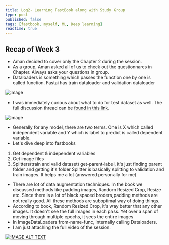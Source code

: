 ```yaml
---
title: Log2- Learning FastBook along with Study Group
type: post
published: false
tags: [fastbook, myself, ML, Deep learning]
readtime: true
---
```



## Recap of Week 3

- Aman decided to cover only the Chapter 2 during the session.
- As a group, Aman asked all of us to check out the  questionnares in Chapter. Always asks your questions in group.
- Dataloaders is something which passes the function one by one is called function. Fastai has train dataloader and validation dataloader

![image](https://user-images.githubusercontent.com/24592806/123837234-3bcad580-d928-11eb-8a03-e7406f160b79.png)

- I was immediately curious about what to do for test dataset as well. The full discussion thread can be [found in this link](https://wandb.ai/aarora/discussions/Fastbook-Reading-Group-Week-3--Vmlldzo3OTMwODk).

![image](https://user-images.githubusercontent.com/24592806/123840511-0627eb80-d92c-11eb-8bd5-3053432b508a.png)

- Generally for any model, there are two terms. One is X which called independent variable and Y which is label to predict is called dependent variable.
- Let's dive deep into fastbooks
 1. Get dependent & independent variables
2. Get image files
3. Splitters(train and valid dataset)
get-parent-label, it's just finding parent folder and getting it's folder
Splitter is basically splitting to validation and train images. It helps me a lot (answered personally for me)

- There are lot of data augmentation techniques. In the book we discussed methods like padding images, Random Resized Crop, Resize etc. 
Since there is a lot of black spaced broders,padding methods are not really good. All these methods are suboptimal way of doing things.
- According to book, Random Resized Crop, it's way better that any other images. It doesn't see the
 full images in each pass. Yet over a span of moving through multiple epochs, it sees the entire images
- In ImageDataLoaders from-name-func, internally calling Dataloaders.
- I am just attaching the full video of the session.

[![IMAGE ALT TEXT](http://img.youtube.com/vi/rmOqCO7c8pw/0.jpg)](http://www.youtube.com/watch?v=rmOqCO7c8pw "Video Title")
